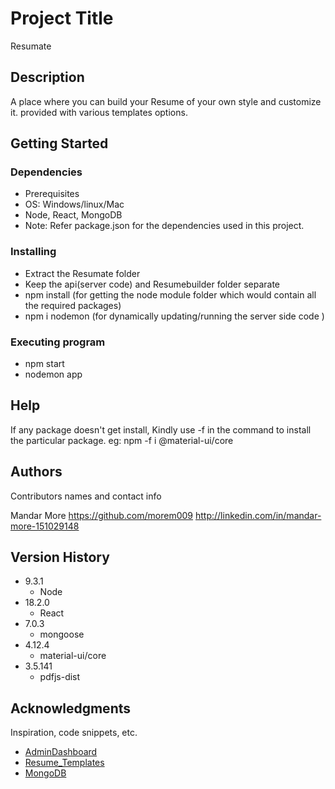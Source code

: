 # Project Title

Resumate

## Description

A place where you can build your Resume of your own style and customize it. provided with various templates options.

## Getting Started

### Dependencies

* Prerequisites
* OS: Windows/linux/Mac
* Node, React, MongoDB
* Note: Refer package.json for the dependencies used in this project.

### Installing

* Extract the Resumate folder
* Keep the api(server code) and Resumebuilder folder separate
* npm install (for getting the node module folder which would contain all the required packages)
* npm i nodemon (for dynamically updating/running the server side code )

### Executing program

* npm start
* nodemon app 

## Help

If any package doesn't get install, Kindly use -f in the command to install the particular package.
eg: npm -f i @material-ui/core

## Authors

Contributors names and contact info

Mandar More
https://github.com/morem009
http://linkedin.com/in/mandar-more-151029148 

## Version History

* 9.3.1
    * Node
* 18.2.0
    * React
* 7.0.3
    * mongoose
* 4.12.4
    * material-ui/core
* 3.5.141
    * pdfjs-dist

## Acknowledgments

Inspiration, code snippets, etc.
* [AdminDashboard](https://mui.com/material-ui/getting-started/templates/)
* [Resume_Templates](https://www.canva.com/resumes/templates/)
* [MongoDB](https://www.mongodb.com/docs/atlas/)